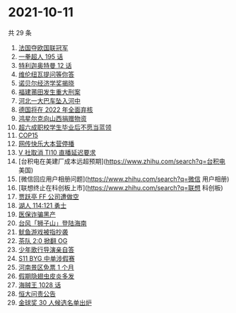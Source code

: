 # 2021-10-11

共 29 条

<!-- BEGIN ZHIHUSEARCH -->
<!-- 最后更新时间 Mon Oct 11 2021 18:09:15 GMT+0800 (China Standard Time) -->
1. [法国夺欧国联冠军](https://www.zhihu.com/search?q=欧国联)
1. [一拳超人 195 话](https://www.zhihu.com/search?q=一拳超人)
1. [特利迦奥特曼 12 话 ](https://www.zhihu.com/search?q=特利迦奥特曼)
1. [维伦纽瓦提问等你答](https://www.zhihu.com/search?q=维伦纽瓦)
1. [诺贝尔经济学奖揭晓](https://www.zhihu.com/search?q=诺贝尔经济学奖)
1. [福建莆田发生重大刑案](https://www.zhihu.com/search?q=福建刑案)
1. [河北一大巴车坠入河中](https://www.zhihu.com/search?q=大巴车坠河)
1. [德国将在 2022 年全面弃核](https://www.zhihu.com/search?q=德国弃核)
1. [鸿星尔克向山西捐赠物资](https://www.zhihu.com/search?q=鸿星尔克)
1. [超六成职校学生毕业后不愿当蓝领](https://www.zhihu.com/search?q=职校毕业生)
1. [COP15](https://www.zhihu.com/search?q=cop15)
1. [网传快乐大本营停播](https://www.zhihu.com/search?q=快乐大本营)
1. [V 社取消 TI10 直播延迟要求](https://www.zhihu.com/search?q=ti10直播)
1. [台积电在美建厂成本远超预期](https://www.zhihu.com/search?q=台积电 美国)
1. [微信回应用户相册问题](https://www.zhihu.com/search?q=微信 用户相册)
1. [联想终止在科创板上市](https://www.zhihu.com/search?q=联想 科创板)
1. [贾跃亭 FF 公司遭做空](https://www.zhihu.com/search?q=FF)
1. [湖人 114:121 勇士](https://www.zhihu.com/search?q=勇士)
1. [医保诈骗黑产](https://www.zhihu.com/search?q=医保诈骗黑产)
1. [台风「狮子山」登陆海南](https://www.zhihu.com/search?q=台风狮子山)
1. [鱿鱼游戏被指抄袭](https://www.zhihu.com/search?q=鱿鱼游戏)
1. [茶队 2:0 掀翻 OG](https://www.zhihu.com/search?q=og)
1. [少年歌行导演亲自答](https://www.zhihu.com/search?q=少年歌行)
1. [S11 BYG 中单涉假赛](https://www.zhihu.com/search?q=byg)
1. [河南景区免票 1 个月](https://www.zhihu.com/search?q=河南景区)
1. [假期隐翅虫皮炎多发](https://www.zhihu.com/search?q=隐翅虫)
1. [海贼王 1028 话](https://www.zhihu.com/search?q=海贼王)
1. [恒大问责公告](https://www.zhihu.com/search?q=恒大)
1. [金球奖 30 人候选名单出炉](https://www.zhihu.com/search?q=金球奖)
<!-- END ZHIHUSEARCH -->
